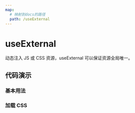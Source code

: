 ```yaml
---
map:
  # 映射到docs的路径
  path: /useExternal
---
```


# useExternal

动态注入 JS 或 CSS 资源，useExternal 可以保证资源全局唯一。

## 代码演示

### 基本用法

<demo src="./demo/demo.vue"
  language="vue"
  title="动态加载js"
  desc="加载 js 文件,引入 axios">
</demo>

### 加载 CSS

<demo src="./demo/demo1.vue"
  language="vue"
  title="动态加载样式"
  desc="加载 css 文件">
</demo>
